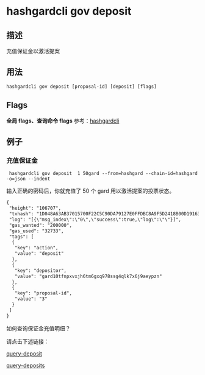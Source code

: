 # hashgardcli gov deposit

## 描述

充值保证金以激活提案

## 用法

``` shell
hashgardcli gov deposit [proposal-id] [deposit] [flags]
```
## Flags

 **全局 flags、查询命令 flags** 参考：[hashgardcli](../README.md)

## 例子

### 充值保证金

```shell
 hashgardcli gov deposit  1 50gard --from=hashgard --chain-id=hashgard -o=json --indent
```

输入正确的密码后，你就充值了 50 个 gard 用以激活提案的投票状态。

```txt
{
 "height": "106707",
 "txhash": "1D048A63AB37015700F22C5C90DA79127E0FFDBC8A9F5D2418B00D1916389B74",
 "log": "[{\"msg_index\":\"0\",\"success\":true,\"log\":\"\"}]",
 "gas_wanted": "200000",
 "gas_used": "32733",
 "tags": [
  {
   "key": "action",
   "value": "deposit"
  },
  {
   "key": "depositor",
   "value": "gard10tfnpxvxjh6tm6gxq978ssg4qlk7x6j9aeypzn"
  },
  {
   "key": "proposal-id",
   "value": "3"
  }
 ]
}
```

如何查询保证金充值明细？

请点击下述链接：

[query-deposit](query-deposit.md)

[query-deposits](query-deposits.md)
